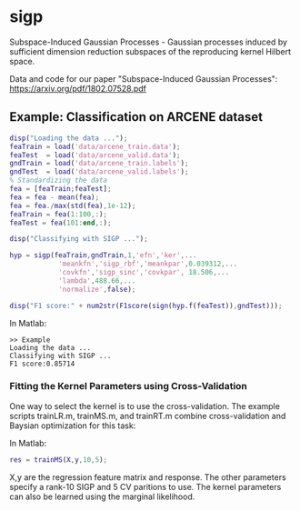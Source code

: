 # sigp
Subspace-Induced Gaussian Processes - Gaussian processes induced by sufficient dimension reduction subspaces of the reproducing kernel Hilbert space.

Data and code for our paper "Subspace-Induced Gaussian Processes": https://arxiv.org/pdf/1802.07528.pdf

## Example: Classification on ARCENE dataset

```matlab
disp("Loading the data ...");
feaTrain = load('data/arcene_train.data');
feaTest  = load('data/arcene_valid.data');
gndTrain = load('data/arcene_train.labels');
gndTest  = load('data/arcene_valid.labels');
% Standardizing the data
fea = [feaTrain;feaTest];
fea = fea - mean(fea);
fea = fea./max(std(fea),1e-12);
feaTrain = fea(1:100,:);
feaTest = fea(101:end,:);

disp("Classifying with SIGP ...");

hyp = sigp(feaTrain,gndTrain,1,'efn','ker',...
            'meankfn','sigp_rbf','meankpar',0.039312,...
            'covkfn','sigp_sinc','covkpar', 18.506,...
            'lambda',488.66,...
            'normalize',false);

disp("F1 score:" + num2str(F1score(sign(hyp.f(feaTest)),gndTest)));
```

In Matlab:
```
>> Example
Loading the data ...
Classifying with SIGP ...
F1 score:0.85714
```

### Fitting the Kernel Parameters using Cross-Validation
One way to select the kernel is to use the cross-validation. The example scripts trainLR.m, trainMS.m, and trainRT.m combine cross-validation and Baysian optimization for this task:

In Matlab:
```matlab
res = trainMS(X,y,10,5);
```
X,y are the regression feature matrix and response. The other parameters specify a rank-10 SIGP and 5 CV paritions to use. 
The kernel parameters can also be learned using the marginal likelihood.
